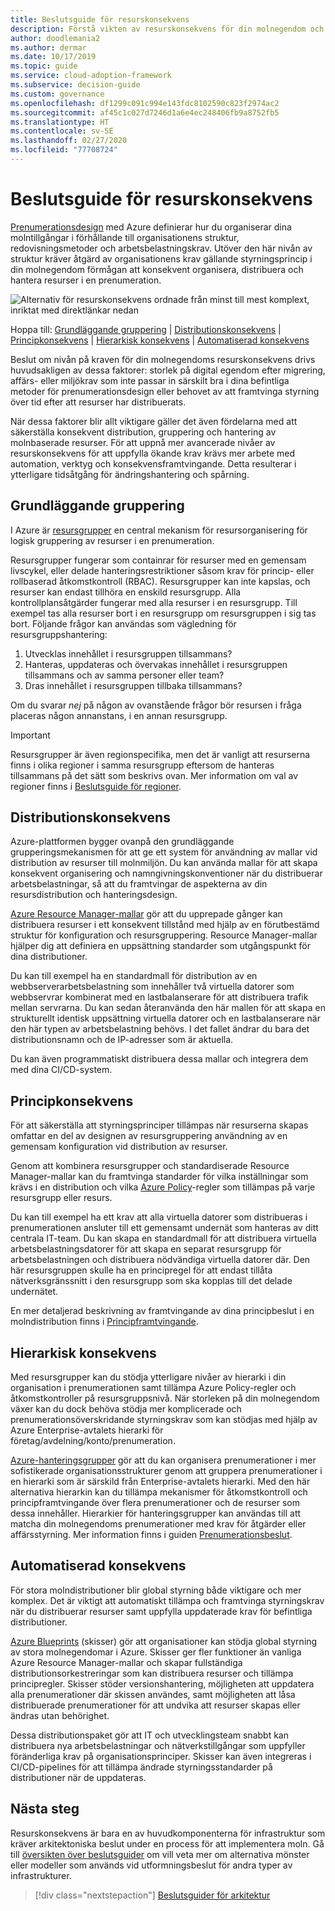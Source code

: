 ```yaml
---
title: Beslutsguide för resurskonsekvens
description: Förstå vikten av resurskonsekvens för din molnegendom och de faktorer som ligger bakom krav för resurskonsekvens.
author: doodlemania2
ms.author: dermar
ms.date: 10/17/2019
ms.topic: guide
ms.service: cloud-adoption-framework
ms.subservice: decision-guide
ms.custom: governance
ms.openlocfilehash: df1299c091c994e143fdc8102590c823f2974ac2
ms.sourcegitcommit: af45c1c027d7246d1a6e4ec248406fb9a8752fb5
ms.translationtype: HT
ms.contentlocale: sv-SE
ms.lasthandoff: 02/27/2020
ms.locfileid: "77708724"
---
```

# <a name="resource-consistency-decision-guide"></a>Beslutsguide för resurskonsekvens

[Prenumerationsdesign](../subscriptions/index.md) med Azure definierar hur du organiserar dina molntillgångar i förhållande till organisationens struktur, redovisningsmetoder och arbetsbelastningskrav. Utöver den här nivån av struktur kräver åtgärd av organisationens krav gällande styrningsprincip i din molnegendom förmågan att konsekvent organisera, distribuera och hantera resurser i en prenumeration.

![Alternativ för resurskonsekvens ordnade från minst till mest komplext, inriktat med direktlänkar nedan](../../_images/decision-guides/decision-guide-resource-consistency.png)

Hoppa till: [Grundläggande gruppering](#basic-grouping) | [Distributionskonsekvens](#deployment-consistency) | [Principkonsekvens](#policy-consistency) | [Hierarkisk konsekvens](#hierarchical-consistency) | [Automatiserad konsekvens](#automated-consistency)

Beslut om nivån på kraven för din molnegendoms resurskonsekvens drivs huvudsakligen av dessa faktorer: storlek på digital egendom efter migrering, affärs- eller miljökrav som inte passar in särskilt bra i dina befintliga metoder för prenumerationsdesign eller behovet av att framtvinga styrning över tid efter att resurser har distribuerats.

När dessa faktorer blir allt viktigare gäller det även fördelarna med att säkerställa konsekvent distribution, gruppering och hantering av molnbaserade resurser. För att uppnå mer avancerade nivåer av resurskonsekvens för att uppfylla ökande krav krävs mer arbete med automation, verktyg och konsekvensframtvingande. Detta resulterar i ytterligare tidsåtgång för ändringshantering och spårning.

## <a name="basic-grouping"></a>Grundläggande gruppering

I Azure är [resursgrupper](https://docs.microsoft.com/azure/azure-resource-manager/resource-group-overview#resource-groups) en central mekanism för resursorganisering för logisk gruppering av resurser i en prenumeration.

Resursgrupper fungerar som containrar för resurser med en gemensam livscykel, eller delade hanteringsrestriktioner såsom krav för princip- eller rollbaserad åtkomstkontroll (RBAC). Resursgrupper kan inte kapslas, och resurser kan endast tillhöra en enskild resursgrupp. Alla kontrollplansåtgärder fungerar med alla resurser i en resursgrupp. Till exempel tas alla resurser bort i en resursgrupp om resursgruppen i sig tas bort. Följande frågor kan användas som vägledning för resursgruppshantering:

1. Utvecklas innehållet i resursgruppen tillsammans?
1. Hanteras, uppdateras och övervakas innehållet i resursgruppen tillsammans och av samma personer eller team?
1. Dras innehållet i resursgruppen tillbaka tillsammans?

Om du svarar _nej_ på någon av ovanstående frågor bör resursen i fråga placeras någon annanstans, i en annan resursgrupp.

> [!IMPORTANT]
> Resursgrupper är även regionspecifika, men det är vanligt att resurserna finns i olika regioner i samma resursgrupp eftersom de hanteras tillsammans på det sätt som beskrivs ovan. Mer information om val av regioner finns i [Beslutsguide för regioner](../regions/index.md).

## <a name="deployment-consistency"></a>Distributionskonsekvens

Azure-plattformen bygger ovanpå den grundläggande grupperingsmekanismen för att ge ett system för användning av mallar vid distribution av resurser till molnmiljön. Du kan använda mallar för att skapa konsekvent organisering och namngivningskonventioner när du distribuerar arbetsbelastningar, så att du framtvingar de aspekterna av din resursdistribution och hanteringsdesign.

[Azure Resource Manager-mallar](https://docs.microsoft.com/azure/azure-resource-manager/template-deployment-overview) gör att du upprepade gånger kan distribuera resurser i ett konsekvent tillstånd med hjälp av en förutbestämd struktur för konfiguration och resursgruppering. Resource Manager-mallar hjälper dig att definiera en uppsättning standarder som utgångspunkt för dina distributioner.

Du kan till exempel ha en standardmall för distribution av en webbserverarbetsbelastning som innehåller två virtuella datorer som webbservrar kombinerat med en lastbalanserare för att distribuera trafik mellan servrarna. Du kan sedan återanvända den här mallen för att skapa en strukturellt identisk uppsättning virtuella datorer och en lastbalanserare när den här typen av arbetsbelastning behövs. I det fallet ändrar du bara det distributionsnamn och de IP-adresser som är aktuella.

Du kan även programmatiskt distribuera dessa mallar och integrera dem med dina CI/CD-system.

## <a name="policy-consistency"></a>Principkonsekvens

För att säkerställa att styrningsprinciper tillämpas när resurserna skapas omfattar en del av designen av resursgruppering användning av en gemensam konfiguration vid distribution av resurser.

Genom att kombinera resursgrupper och standardiserade Resource Manager-mallar kan du framtvinga standarder för vilka inställningar som krävs i en distribution och vilka [Azure Policy](https://docs.microsoft.com/azure/governance/policy/overview)-regler som tillämpas på varje resursgrupp eller resurs.

Du kan till exempel ha ett krav att alla virtuella datorer som distribueras i prenumerationen ansluter till ett gemensamt undernät som hanteras av ditt centrala IT-team. Du kan skapa en standardmall för att distribuera virtuella arbetsbelastningsdatorer för att skapa en separat resursgrupp för arbetsbelastningen och distribuera nödvändiga virtuella datorer där. Den här resursgruppen skulle ha en principregel för att endast tillåta nätverksgränssnitt i den resursgrupp som ska kopplas till det delade undernätet.

En mer detaljerad beskrivning av framtvingande av dina principbeslut i en molndistribution finns i [Principframtvingande](../policy-enforcement/index.md).

## <a name="hierarchical-consistency"></a>Hierarkisk konsekvens

Med resursgrupper kan du stödja ytterligare nivåer av hierarki i din organisation i prenumerationen samt tillämpa Azure Policy-regler och åtkomstkontroller på resursgruppsnivå. När storleken på din molnegendom växer kan du dock behöva stödja mer komplicerade och prenumerationsöverskridande styrningskrav som kan stödjas med hjälp av Azure Enterprise-avtalets hierarki för företag/avdelning/konto/prenumeration.

[Azure-hanteringsgrupper](https://docs.microsoft.com/azure/governance/management-groups) gör att du kan organisera prenumerationer i mer sofistikerade organisationsstrukturer genom att gruppera prenumerationer i en hierarki som är särskild från Enterprise-avtalets hierarki. Med den här alternativa hierarkin kan du tillämpa mekanismer för åtkomstkontroll och principframtvingande över flera prenumerationer och de resurser som dessa innehåller. Hierarkier för hanteringsgrupper kan användas till att matcha din molnegendoms prenumerationer med krav för åtgärder eller affärsstyrning. Mer information finns i guiden [Prenumerationsbeslut](../subscriptions/index.md).

## <a name="automated-consistency"></a>Automatiserad konsekvens

För stora molndistributioner blir global styrning både viktigare och mer komplex. Det är viktigt att automatiskt tillämpa och framtvinga styrningskrav när du distribuerar resurser samt uppfylla uppdaterade krav för befintliga distributioner.

[Azure Blueprints](https://docs.microsoft.com/azure/governance/blueprints/overview) (skisser) gör att organisationer kan stödja global styrning av stora molnegendomar i Azure. Skisser ger fler funktioner än vanliga Azure Resource Manager-mallar och skapar fullständiga distributionsorkestreringar som kan distribuera resurser och tillämpa principregler. Skisser stöder versionshantering, möjligheten att uppdatera alla prenumerationer där skissen användes, samt möjligheten att låsa distribuerade prenumerationer för att undvika att resurser skapas eller ändras utan behörighet.

Dessa distributionspaket gör att IT och utvecklingsteam snabbt kan distribuera nya arbetsbelastningar och nätverkstillgångar som uppfyller föränderliga krav på organisationsprinciper. Skisser kan även integreras i CI/CD-pipelines för att tillämpa ändrade styrningsstandarder på distributioner när de uppdateras.

## <a name="next-steps"></a>Nästa steg

Resurskonsekvens är bara en av huvudkomponenterna för infrastruktur som kräver arkitektoniska beslut under en process för att implementera moln. Gå till [översikten över beslutsguider](../index.md) om vill veta mer om alternativa mönster eller modeller som används vid utformningsbeslut för andra typer av infrastrukturer.

> [!div class="nextstepaction"]
> [Beslutsguider för arkitektur](../index.md)
